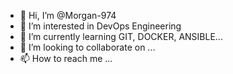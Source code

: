 - 👋 Hi, I’m @Morgan-974
- 👀 I’m interested in DevOps Engineering
- 🌱 I’m currently learning GIT, DOCKER, ANSIBLE...
- 💞️ I’m looking to collaborate on ...
- 📫 How to reach me ...

<!---
Morgan-974/Morgan-974 is a ✨ special ✨ repository because its `README.md` (this file) appears on your GitHub profile.
You can click the Preview link to take a look at your changes.
--->
